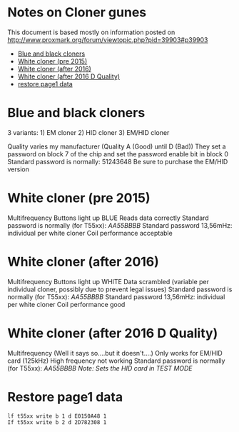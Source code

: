# Notes on Cloner gunes

This document is based mostly on information posted on http://www.proxmark.org/forum/viewtopic.php?pid=39903#p39903

- [Blue and black cloners](#blue-and-black-cloners)
- [White cloner (pre 2015)](#white-cloner-pre-2015)
- [White cloner (after 2016)](#white-cloner-after-2016)
- [White cloner (after 2016 D Quality)](#white-cloner-after-2016-d-quality)
- [restore page1 data](#restore-page1-data)


# Blue and black cloners

3 variants: 
    1) EM cloner
    2) HID cloner
    3) EM/HID cloner

Quality varies my manufacturer (Quality A (Good) until D (Bad))
They set a password on block 7 of the chip and set the password enable bit in block 0
Standard password is normally:    51243648
Be sure to purchase the EM/HID version

# White cloner (pre 2015)
Multifrequency
Buttons light up BLUE
Reads data correctly
Standard password is normally (for T55xx):  *AA55BBBB*
Standard password 13,56mHz:       individual per white cloner
Coil performance acceptable 

# White cloner (after 2016)
Multifrequency
Buttons light up  WHITE
Data scrambled (variable per individual cloner, possibly due to prevent legal issues)
Standard password is normally (for T55xx):  *AA55BBBB*
Standard password 13,56mHz:       individual per white cloner
Coil performance good

# White cloner (after 2016 D Quality)
Multifrequency (Well it says so....but it doesn't....)
Only works for EM/HID card (125kHz)
High frequency not working
Standard password is normally (for T55xx):  *AA55BBBB*
*Note: Sets the HID card in TEST MODE*


# Restore page1 data
```
lf t55xx write b 1 d E0150A48 1
If t55xx write b 2 d 2D782308 1
```
